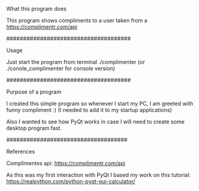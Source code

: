 What this program does

This program shows compliments to a user taken from a https://complimentr.com/api

#####################################

Usage

Just start the program from terminal ./complimenter
(or ./conole_complimenter for console version)

#####################################

Purpose of a program

I created this simple program so whenever I start my PC, I am greeted
with funny compliment :) (I needed to add it to my startup applications)

Also I wanted to see how PyQt works in case I will need to create some
desktop program fast.

####################################

References

Complimentes api:
https://complimentr.com/api

As this was my first interaction with PyQt I based my work on this tutorial:
https://realpython.com/python-pyqt-gui-calculator/
